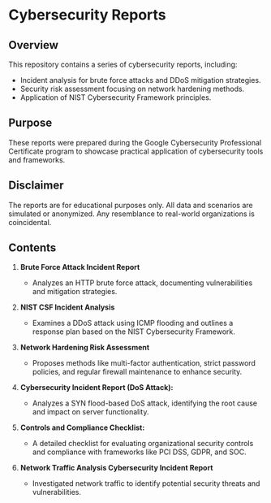 # Cybersecurity Reports  

## Overview  
This repository contains a series of cybersecurity reports, including:  
- Incident analysis for brute force attacks and DDoS mitigation strategies.  
- Security risk assessment focusing on network hardening methods.  
- Application of NIST Cybersecurity Framework principles.  

## Purpose  
These reports were prepared during the Google Cybersecurity Professional Certificate program to showcase practical application of cybersecurity tools and frameworks.  

## Disclaimer  
The reports are for educational purposes only. All data and scenarios are simulated or anonymized. Any resemblance to real-world organizations is coincidental.  

## Contents  
1. **Brute Force Attack Incident Report**  
   - Analyzes an HTTP brute force attack, documenting vulnerabilities and mitigation strategies.  

2. **NIST CSF Incident Analysis**  
   - Examines a DDoS attack using ICMP flooding and outlines a response plan based on the NIST Cybersecurity Framework.  

3. **Network Hardening Risk Assessment**  
   - Proposes methods like multi-factor authentication, strict password policies, and regular firewall maintenance to enhance security.
     
4. **Cybersecurity Incident Report (DoS Attack):**  
    - Analyzes a SYN flood-based DoS attack, identifying the root cause and impact on server functionality.
      
5. **Controls and Compliance Checklist:**  
    - A detailed checklist for evaluating organizational security controls and compliance with frameworks like PCI DSS, GDPR, and SOC.

6. **Network Traffic Analysis Cybersecurity Incident Report**
    - Investigated network traffic to identify potential security threats and vulnerabilities.
